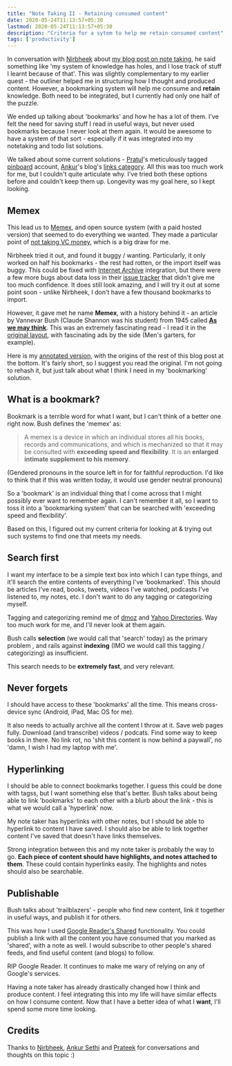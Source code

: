 ```yaml
---
title: "Note Taking II - Retaining consumed content"
date: 2020-05-24T11:13:57+05:30
lastmod: 2020-05-24T11:13:57+05:30
description: "Criteria for a sytem to help me retain consumed content"
tags: ['productivity']
---
```


In conversation with [Nirbheek](https://nirbheek.in/) about [my blog post on note taking](http://words.yuvi.in/post/note-taking-part-i/), he said something like 'my system of knowledge has holes, and I lose track of stuff I learnt because of that'. This was slightly complementary to my earlier quest - the outliner helped me in structuring how I thought and produced content. However, a bookmarking system will help me consume and __retain__ knowledge. Both need to be integrated, but I currently had only one half of the puzzle.

We ended up talking about 'bookmarks' and how he has a lot of them. I've felt the need for saving stuff I read in useful ways, but never used bookmarks because I never look at them again. It would be awesome to have a system of that sort - especially if it was integrated into my notetaking and todo list solutions.

We talked about some current solutions - [Pratul](https://twitter.com/prxtl)'s meticulously tagged [pinboard](https://pinboard.in/) account, [Ankur](https://ankursethi.in/)'s blog's [links category](https://ankursethi.in/category/links/). All this was too much work for me, but I couldn't quite articulate why. I've tried both these options before and couldn't keep them up. Longevity was my goal here, so I kept looking.

## Memex

This lead us to [Memex](https://github.com/WorldBrain/Memex), and open source system (with a paid hosted version) that seemed to do everything we wanted. They made a particular point of [not taking VC money](https://github.com/WorldBrain/Memex#no-vc-money-no-exit-your-data--attention-stays-yours), which is a big draw for me.

Nirbheek tried it out, and found it buggy / wanting. Particularly, it only worked on half his bookmarks - the rest had rotten, or the import itself was buggy. This could be fixed with [Internet Archive](https://archive.org/) integration, but there were a few more bugs about data loss in their [issue tracker](https://github.com/WorldBrain/Memex/issues?q=is%3Aissue+is%3Aopen+sort%3Aupdated-desc) that didn't give me too much confidence. It does still look amazing, and I will try it out at some point soon - unlike Nirbheek, I don't have a few thousand bookmarks to import.

However, it gave met he name **Memex**, with a history behind it - an article by Vannevar Bush (Claude Shannon was his student) from 1945 called **[As we may think](https://en.wikipedia.org/wiki/Memex)**. This was an extremely fascinating read - I read it in the [original layout](http://worrydream.com/refs/Bush%20-%20As%20We%20May%20Think%20(Life%20Magazine%209-10-1945).pdf), with fascinating ads by the side (Men's garters, for example).

Here is my [annotated version](/papers/as-we-may-think.pdf), with the origins of the rest of this blog post at the bottom. It's fairly short, so I suggest you read the original. I'm not going to rehash it, but just talk about what I think I need in my 'bookmarking' solution.

## What is a bookmark?

Bookmark is a terrible word for what I want, but I can't think of a better one right now. Bush defines the 'memex' as:

> A memex is a device in which an individual stores all his books, records and communications, and which is mechanized so that it may be consulted with **exceeding speed and flexibility**. It is an **enlarged intimate supplement to his memory**.

(Gendered pronouns in the source left in for for faithful reproduction. I'd like to think that if this was written today, it would use gender neutral pronouns)

So a 'bookmark' is an individual thing that I come across that I might possibly ever want to remember again. I can't remember it all, so I want to toss it into a 'bookmarking system' that can be searched with 'exceeding speed and flexibility'.

Based on this, I figured out my current criteria for looking at & trying out such systems to find one that meets my needs.

## Search first

I want my interface to be a simple text box into which I can type things, and it'll search the entire contents of everything I've 'bookmarked'. This should be articles I've read, books, tweets, videos I've watched, podcasts I've listened to, my notes, etc. I don't want to do any tagging or categorizing myself.

Tagging and categorizing remind me of [dmoz](https://en.wikipedia.org/wiki/DMOZ) and [Yahoo Directories](https://en.wikipedia.org/wiki/Yahoo!_Directory). Way too much work for me, and I'll never look at them again.

Bush calls __selection__ (we would call that 'search' today) as the primary problem , and rails against __indexing__ (IMO we would call this tagging / categorizing) as insufficient.

This search needs to be **extremely fast**, and very relevant.

## Never forgets

I should have access to these 'bookmarks' all the time. This means cross-device sync (Android, iPad, Mac OS for me).

It also needs to actually archive all the content I throw at it. Save web pages fully. Download (and transcribe) videos / podcats. Find some way to keep books in there. No link rot, no 'shit this content is now behind a paywall', no 'damn, I wish I had my laptop with me'.

## Hyperlinking

I should be able to connect bookmarks together. I guess this could be done with tagss, but I want something else that's better. Bush talks about being able to link 'bookmarks' to each other with a blurb about the link - this is what we would call a 'hyperlink' now.

My note taker has hyperlinks with other notes, but I should be able to hyperlink to content I have saved. I should also be able to link together content I've saved that doesn't have links themselves.

Strong integration between this and my note taker is probably the way to go. **Each piece of content should have highlights, and notes attached to them**. These could contain hyperlinks easily. The highlights and notes should also be searchable.


## Publishable

Bush talks about 'trailblazers' - people who find new content, link it together in useful ways, and publish it for others.

This was how I used [Google Reader's Shared](https://en.wikipedia.org/wiki/Google_Reader#Sharing) functionality. You could publish a link with all the content you have consumed that you marked as 'shared', with a note as well. I would subscribe to other people's shared feeds, and find useful content (and blogs) to follow.

RIP Google Reader. It continues to make me wary of relying on any of Google's services.

Having a note taker has already drastically changed how I think and  produce content. I feel integrating this into my life will have similar effects on how I consume content. Now that I have a better idea of what I **want**, I'll spend some more time looking.

## Credits

Thanks to [Nirbheek](https://nirbheek.in/), [Ankur Sethi](https://ankursethi.in/) and [Prateek](https://prtksxna.com/) for conversations and thoughts on this topic :)